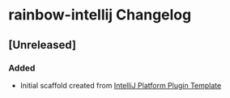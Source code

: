 <!-- Keep a Changelog guide -> https://keepachangelog.com -->

# rainbow-intellij Changelog

## [Unreleased]
### Added
- Initial scaffold created from [IntelliJ Platform Plugin Template](https://github.com/JetBrains/intellij-platform-plugin-template)
